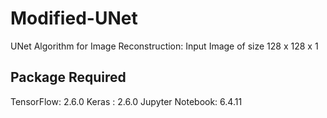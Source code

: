# Modified-UNet
UNet Algorithm for Image Reconstruction: Input Image of size 128 x 128 x 1 
## Package Required
TensorFlow: 2.6.0
Keras : 2.6.0
Jupyter Notebook: 6.4.11
